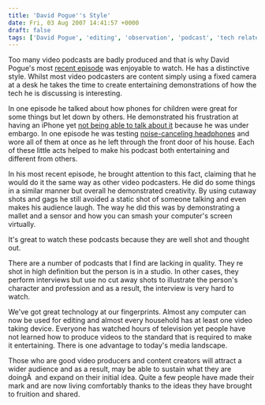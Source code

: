 ```yaml
---
title: 'David Pogue''s Style'
date: Fri, 03 Aug 2007 14:41:57 +0000
draft: false
tags: ['David Pogue', 'editing', 'observation', 'podcast', 'tech related', 'Video', 'video podcasting']
---
```


Too many video podcasts are badly produced and that is why David Pogue's most [recent episode](http://video.on.nytimes.com/?fr_story=a40868c92f8c3ee60511de11409ffdc5b84c761e) was enjoyable to watch. He has a distinctive style. Whilst most video podcasters are content simply using a fixed camera at a desk he takes the time to create entertaining demonstrations of how the tech he is discussing is interesting.

In one episode he talked about how phones for children were great for some things but let down by others. He demonstrated his frustration at having an iPhone yet [not being able to talk about it](http://nytimes.feedroom.com/index.jsp?fr_story=FRTHEBRAIN201929) because he was under embargo. In one episode he was testing [noise-canceling headphones](http://nytimes.feedroom.com/index.jsp?fr_story=94c66219c58c325afb96fbb8a6cd2f82ee5afc57) and wore all of them at once as he left through the front door of his house. Each of these little acts helped to make his podcast both entertaining and different from others.

In his most recent episode, he brought attention to this fact, claiming that he would do it the same way as other video podcasters. He did do some things in a similar manner but overall he demonstrated creativity. By using cutaway shots and gags he still avoided a static shot of someone talking and even makes his audience laugh. The way he did this was by demonstrating a mallet and a sensor and how you can smash your computer's screen virtually.

It's great to watch these podcasts because they are well shot and thought out.

There are a number of podcasts that I find are lacking in quality. They re shot in high definition but the person is in a studio. In other cases, they perform interviews but use no cut away shots to illustrate the person's character and profession and as a result, the interview is very hard to watch.

We've got great technology at our fingerprints. Almost any computer can now be used for editing and almost every household has at least one video taking device. Everyone has watched hours of television yet people have not learned how to produce videos to the standard that is required to make it entertaining. There is one advantage to today's media landscape.

Those who are good video producers and content creators will attract a wider audience and as a result, may be able to sustain what they are doingÂ  and expand on their initial idea. Quite a few people have made their mark and are now living comfortably thanks to the ideas they have brought to fruition and shared.